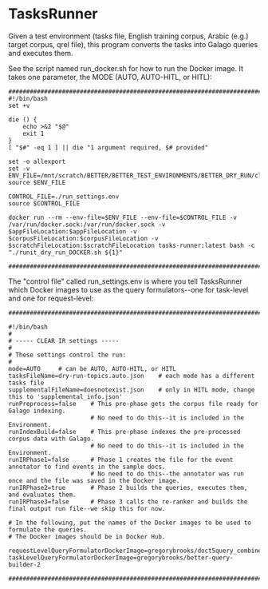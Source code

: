 # TasksRunner
Given a test environment (tasks file, English training corpus, Arabic (e.g.) target corpus, qrel file), 
this program converts the tasks into Galago queries and executes them. 

See the script named run_docker.sh for how to run the Docker image. It takes one parameter, the MODE
(AUTO, AUTO-HITL, or HITL):

    #############################################################################################
    #!/bin/bash
    set +v

    die () {
        echo >&2 "$@"
        exit 1
    }
    [ "$#" -eq 1 ] || die "1 argument required, $# provided"

    set -o allexport
    set -v
    ENV_FILE=/mnt/scratch/BETTER/BETTER_TEST_ENVIRONMENTS/BETTER_DRY_RUN/clear_ir.dry_run.$1.env
    source $ENV_FILE

    CONTROL_FILE=./run_settings.env
    source $CONTROL_FILE

    docker run --rm --env-file=$ENV_FILE --env-file=$CONTROL_FILE -v /var/run/docker.sock:/var/run/docker.sock -v $appFileLocation:$appFileLocation -v $corpusFileLocation:$corpusFileLocation -v $scratchFileLocation:$scratchFileLocation tasks-runner:latest bash -c "./runit_dry_run_DOCKER.sh ${1}"

    #############################################################################################

The "control file" called run_settings.env is where you tell TasksRunner which Docker images to use
as the query formulators--one for task-level and one for request-level:

    #############################################################################################

    #!/bin/bash
    #
    # ----- CLEAR IR settings -----
    #
    # These settings control the run:
    #
    mode=AUTO     # can be AUTO, AUTO-HITL, or HITL
    tasksFileName=dry-run-topics.auto.json    # each mode has a different tasks file 
    supplementalFileName=doesnotexist.json    # only in HITL mode, change this to 'supplemental_info.json'
    runPreprocess=false    # This pre-phase gets the corpus file ready for Galago indexing.
                           # No need to do this--it is included in the Environment.
    runIndexBuild=false    # This pre-phase indexes the pre-processed corpus data with Galago.
                           # No need to do this--it is included in the Environment.
    runIRPhase1=false      # Phase 1 creates the file for the event annotator to find events in the sample docs.
                           # No need to do this--the annotator was run once and the file was saved in the Docker image.
    runIRPhase2=true       # Phase 2 builds the queries, executes them, and evaluates them.
    runIRPhase3=false      # Phase 3 calls the re-ranker and builds the final output run file--we skip this for now.
    
    # In the following, put the names of the Docker images to be used to formulate the queries. 
    # The Docker images should be in Docker Hub.

    requestLevelQueryFormulatorDockerImage=gregorybrooks/doct5query_combine_all_passage_queries
    taskLevelQueryFormulatorDockerImage=gregorybrooks/better-query-builder-2

    #############################################################################################
